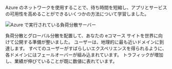 Azure のネットワークを使用することで、待ち時間を短縮し、アプリとサービスの可用性を高めることができるいくつかの方法について学習しました。 

![Azure で実行されている負荷分散サーバー](../media/5-heading.png)

負荷分散とグローバル分散を配置して、あなたの eコマース サイトを世界に向けて公開する準備が整いました。 ユーザーは、地理的に最も近いドメインに到達します。 すべてのユーザーがすばらしいエクスペリエンスを得られるように、各ドメインにはフェールオーバーが組み込まれています。 トラフィックが増加し、業績が伸びていることが既に数値に表れています。
